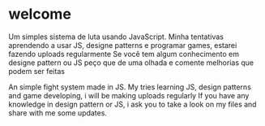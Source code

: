 # welcome

Um simples sistema de luta usando JavaScript.
Minha tentativas aprendendo a usar JS, designe patterns e programar games, estarei fazendo uploads regularmente
Se você tem algum conhecimento em designe pattern ou JS peço que de uma olhada e comente melhorias que podem ser feitas 

An simple fight system made in JS.
My tries learning JS, design patterns and game developing, i will be making uploads regularly
If you have any knowledge  in design pattern or JS, i ask you to take a look on my files and share with me some updates.
